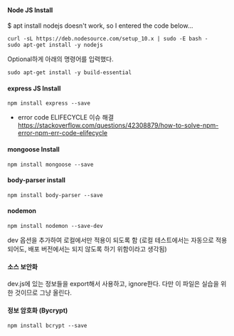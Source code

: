 #### Node JS Install
$ apt install nodejs doesn't work, so I entered the code below...
```
curl -sL https://deb.nodesource.com/setup_10.x | sudo -E bash -
sudo apt-get install -y nodejs
```
Optional하게 아래의 명령어를 입력했다.
```
sudo apt-get install -y build-essential
```

#### express JS Install
```
npm install express --save
```

- error code ELIFECYCLE 이슈 해결
https://stackoverflow.com/questions/42308879/how-to-solve-npm-error-npm-err-code-elifecycle

#### mongoose Install
```
npm install mongoose --save
```

#### body-parser install
```
npm install body-parser --save
```

#### nodemon
```
npm install nodemon --save-dev
```
dev 옵션을 추가하여 로컬에서만 적용이 되도록 함 (로컬 테스트에서는 자동으로 적용되어도, 배포 버전에서는 되지 않도록 하기 위함이라고 생각됨)

#### 소스 보안화
dev.js에 있는 정보들을 export해서 사용하고, ignore한다.
다만 이 파일은 실습을 위한 것이므로 그냥 올린다.

#### 정보 암호화 (Bycrypt)
```
npm install bcrypt --save
```